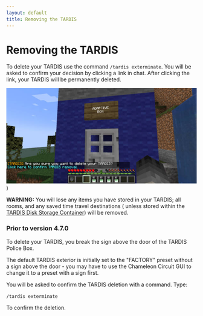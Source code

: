 ```yaml
---
layout: default
title: Removing the TARDIS
---
```


# Removing the TARDIS

To delete your TARDIS use the command `/tardis exterminate`. You will be asked to confirm your decision by clicking a
link in chat. After clicking the link, your TARDIS will be permanently deleted.

![TARDIS exterminate confirmation message](/images/docs/exterminate_confirm.jpg))

**WARNING:** You will lose any items you have stored in your TARDIS; all rooms, and any saved time travel destinations (
unless stored within the [TARDIS Disk Storage Container](advanced-console.html#storage_info)) will be removed.

### Prior to version 4.7.0

To delete your TARDIS, you break the sign above the door of the TARDIS Police Box.

The default TARDIS exterior is initially set to the "FACTORY" preset without a sign above the door - you may have to use
the Chameleon Circuit GUI to change it to a preset with a sign first.

You will be asked to confirm the TARDIS deletion with a command. Type:

    /tardis exterminate

To confirm the deletion.
